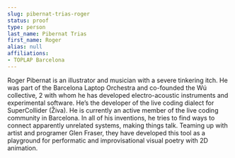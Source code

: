 ```yaml
---
slug: pibernat-trias-roger
status: proof
type: person
last_name: Pibernat Trias
first_name: Roger
alias: null
affiliations:
- TOPLAP Barcelona
---
```


Roger Pibernat is an illustrator and musician with a severe tinkering itch. He was part of the Barcelona Laptop Orchestra and co-founded the Wú collective, 2 with whom he has developed electro-acoustic instruments and experimental software. He’s the developer of the live coding dialect for SuperCollider (Živa). He is currently an active member of the live coding community in Barcelona. In all of his inventions, he tries to find ways to connect apparently unrelated systems, making things talk. Teaming up with artist and programer Glen Fraser, they have developed this tool as a playground for performatic and improvisational visual poetry with 2D animation.
